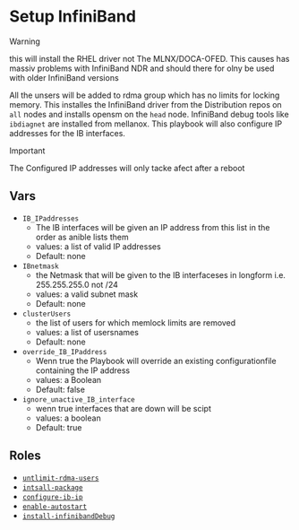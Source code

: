 # Setup InfiniBand
> [!WARNING]
> this will install the RHEL driver not The MLNX/DOCA-OFED. This causes has massiv problems with InfiniBand NDR and should there for olny be used with older InfiniBand versions

All the unsers will be added to rdma group which has no limits for locking memory.
This installes the InfiniBand driver from the Distribution repos on `all` nodes and installs opensm on the `head` node.
InfiniBand debug tools like `ibdiagnet` are installed from mellanox. This playbook will also configure IP addresses for the IB interfaces. 
> [!IMPORTANT]
> The Configured IP addresses will only tacke afect after a reboot

## Vars
- `IB_IPaddresses`
  -  The IB interfaces will be given an IP address from this list in the order as anible lists them
  -  values: a list of valid IP addresses
  -  Default: none
- `IBnetmask`
  -  the Netmask that will be given to the IB interfaceses in longform i.e. 255.255.255.0 not /24
  -  values: a valid subnet mask
  -  Default: none
- `clusterUsers`
  -  the list of users for which memlock limits are removed
  -  values: a list of usersnames
  -  Default: none
- `override_IB_IPaddress`
  -  Wenn true the Playbook will override an existing configurationfile containing the IP address
  -  values: a Boolean
  -  Default: false
- `ignore_unactive_IB_interface`
  -  wenn true interfaces that are down will be scipt 
  -  values: a boolean
  -  Default: true
## Roles
- [`untlimit-rdma-users`](../../roles/unlimit-rdma-users)
- [`intsall-package`](../../roles/install-package)
- [`configure-ib-ip`](../../roles/configure-ib-ip)
- [`enable-autostart`](../../roles/enable-autostart)
- [`install-infinibandDebug`](../../roles/install-infinibandDebug)
